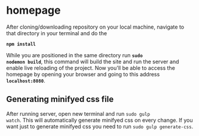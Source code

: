 # homepage

After cloning/downloading repository on your local machine, navigate to that directory in your terminal and do the

<code><b>npm install</b></code>

While you are positioned in the same directory run <code><b>sudo nodemon build</b></code>, this command will build the site
and run the server and enable live reloading of the project. Now you'll be able to access the homepage by opening
your browser and going to this address
<code><b>localhost:8080</b></code>.

## Generating minifyed css file

After running server, open new terminal and run <code>sudo gulp watch</code>.
This will automatically generate minifyed css on every change.
If you want just to generate minifyed css you need to run <code>sudo gulp generate-css</code>.


